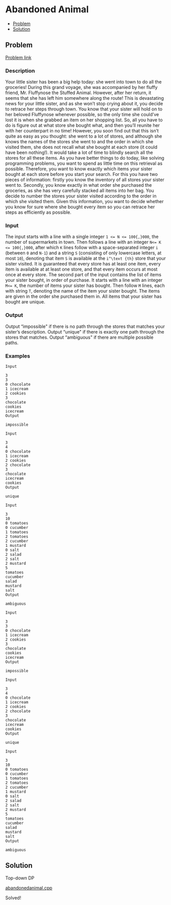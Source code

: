 # Abandoned Animal
- [Problem](#problem)
- [Solution](#solution)

## Problem
[Problem link](https://open.kattis.com/problems/abandonedanimal)

### Description
 Your little sister has been a big help today: she went into town to do all the groceries! During this grand voyage, she was accompanied by her fluffy friend, Mr. Fluffynose the Stuffed Animal. However, after her return, it seems that she has left him somewhere along the route! This is devastating news for your little sister, and as she won’t stop crying about it, you decide to retrace her steps through town. You know that your sister will hold on to her beloved Fluffynose whenever possible, so the only time she could’ve lost it is when she grabbed an item on her shopping list. So, all you have to do is figure out at what store she bought what, and then you’ll reunite her with her counterpart in no time! However, you soon find out that this isn’t quite as easy as you thought: she went to a lot of stores, and although she knows the names of the stores she went to and the order in which she visited them, she does not recall what she bought at each store (it could have been nothing!). It would take a lot of time to blindly search all the stores for all these items. As you have better things to do today, like solving programming problems, you want to spend as little time on this retrieval as possible. Therefore, you want to know exactly which items your sister bought at each store before you start your search.
For this you have two pieces of information: firstly you know the inventory of all stores your sister went to. Secondly, you know exactly in what order she purchased the groceries, as she has very carefully stacked all items into her bag. You decide to number the stores your sister visited according to the order in which she visited them. Given this information, you want to decide whether you know for sure where she bought every item so you can retrace her steps as efficiently as possible.

### Input
The input starts with a line with a single integer `1 <= N <= 100{,}000`, the number of supermarkets in town. Then follows a line with an integer `N<= K <= 100{,}000`, after which `K` lines follow with a space-separated integer `i` (between `0` and `N-1`) and a string `S` (consisting of only lowercase letters, at most `10`), denoting that item `S` is available at the `i^\text {th}` store that your sister visited. It is guaranteed that every store has at least one item, every item is available at at least one store, and that every item occurs at most once at every store.
The second part of the input contains the list of items your sister bought, in order of purchase. It starts with a line with an integer `M<= K`, the number of items your sister has bought. Then follow `M` lines, each with string `T`, denoting the name of the item your sister bought. The items are given in the order she purchased them in. All items that your sister has bought are unique.

### Output
Output “impossible" if there is no path through the stores that matches your sister’s description. Output “unique" if there is exactly one path through the stores that matches. Output “ambiguous" if there are multiple possible paths. 

### Examples
```
Input

3
3
0 chocolate
1 icecream
2 cookies
3
chocolate
cookies
icecream
Output

impossible
```
```
Input

3
4
0 chocolate
1 icecream
2 cookies
2 chocolate
3
chocolate
icecream
cookies
Output

unique
```
```
Input

3
10
0 tomatoes
0 cucumber
1 tomatoes
2 tomatoes
2 cucumber
1 mustard
0 salt
2 salad
2 salt
2 mustard
5
tomatoes
cucumber
salad
mustard
salt
Output

ambiguous
```
```
Input

3
3
0 chocolate
1 icecream
2 cookies
3
chocolate
cookies
icecream
Output

impossible
```
```
Input

3
4
0 chocolate
1 icecream
2 cookies
2 chocolate
3
chocolate
icecream
cookies
Output

unique
```
```
Input

3
10
0 tomatoes
0 cucumber
1 tomatoes
2 tomatoes
2 cucumber
1 mustard
0 salt
2 salad
2 salt
2 mustard
5
tomatoes
cucumber
salad
mustard
salt
Output

ambiguous
```


## Solution

Top-down DP

[abandonedanimal.cpp](./abandonedanimal.cpp)

Solved!